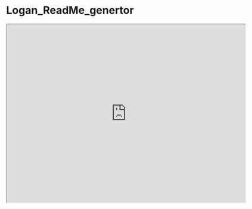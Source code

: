 # Logan_ReadMe_genertor

<iframe src="https://drive.google.com/file/d/1jUlCnMbu1WzCmNcIiN6v9UZl7Bg4phDy/preview" width="640" height="480"></iframe>
